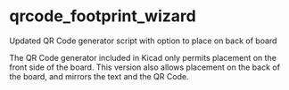 # qrcode_footprint_wizard
Updated QR Code generator script with option to place on back of board

The QR Code generator included in Kicad only permits placement on the front side of the board.
This version also allows placement on the back of the board, and mirrors the text and the QR Code.
